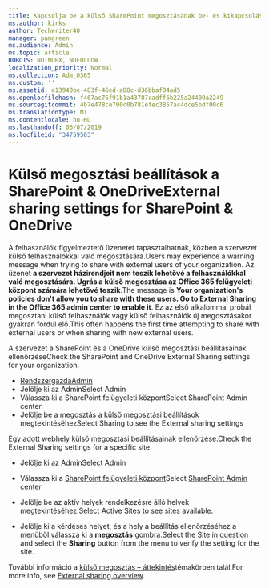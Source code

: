 ```yaml
---
title: Kapcsolja be a külső SharePoint megosztásának be- és kikapcsolása
ms.author: kirks
author: Techwriter40
manager: pamgreen
ms.audience: Admin
ms.topic: article
ROBOTS: NOINDEX, NOFOLLOW
localization_priority: Normal
ms.collection: Adm_O365
ms.custom: ''
ms.assetid: e13940be-483f-46ed-a88c-d36bbaf04ad5
ms.openlocfilehash: f467ac76f91b1a43787cadff6b225a24400a2249
ms.sourcegitcommit: 4b7e478ce700c0b781efec3857ac4dce5bdf00c6
ms.translationtype: MT
ms.contentlocale: hu-HU
ms.lasthandoff: 06/07/2019
ms.locfileid: "34759503"
---
```

# <a name="external-sharing-settings-for-sharepoint--onedrive"></a><span data-ttu-id="4b82a-102">Külső megosztási beállítások a SharePoint & OneDrive</span><span class="sxs-lookup"><span data-stu-id="4b82a-102">External sharing settings for SharePoint & OneDrive</span></span>

<span data-ttu-id="4b82a-103">A felhasználók figyelmeztető üzenetet tapasztalhatnak, közben a szervezet külső felhasználókkal való megosztására.</span><span class="sxs-lookup"><span data-stu-id="4b82a-103">Users may experience a warning message when trying to share with external users of your organization.</span></span> <span data-ttu-id="4b82a-104">Az üzenet **a szervezet házirendjeit nem teszik lehetővé a felhasználókkal való megosztására. Ugrás a külső megosztása az Office 365 felügyeleti központ számára lehetővé teszik**.</span><span class="sxs-lookup"><span data-stu-id="4b82a-104">The message is **Your organization's policies don't allow you to share with these users. Go to External Sharing in the Office 365 admin center to enable it**.</span></span> <span data-ttu-id="4b82a-105">Ez az első alkalommal próbál megosztani külső felhasználók vagy külső felhasználók új megosztásakor gyakran fordul elő.</span><span class="sxs-lookup"><span data-stu-id="4b82a-105">This often happens the first time attempting to share with external users or when sharing with new external users.</span></span>

<span data-ttu-id="4b82a-106">A szervezet a SharePoint és a OneDrive külső megosztási beállításainak ellenőrzése</span><span class="sxs-lookup"><span data-stu-id="4b82a-106">Check the SharePoint and OneDrive External Sharing settings for your organization.</span></span>

- [<span data-ttu-id="4b82a-107">Rendszergazda</span><span class="sxs-lookup"><span data-stu-id="4b82a-107">Admin</span></span>](https://admin.microsoft.com/AdminPortal/Home#/homepage">https://admin.microsoft.com/)
- <span data-ttu-id="4b82a-108">Jelölje ki az Admin</span><span class="sxs-lookup"><span data-stu-id="4b82a-108">Select Admin</span></span>
- <span data-ttu-id="4b82a-109">Válassza ki a SharePoint felügyeleti központ</span><span class="sxs-lookup"><span data-stu-id="4b82a-109">Select SharePoint Admin center</span></span>
- <span data-ttu-id="4b82a-110">Jelölje be a megosztás a külső megosztási beállítások megtekintéséhez</span><span class="sxs-lookup"><span data-stu-id="4b82a-110">Select Sharing to see the External sharing settings</span></span>

<span data-ttu-id="4b82a-111">Egy adott webhely külső megosztási beállításainak ellenőrzése.</span><span class="sxs-lookup"><span data-stu-id="4b82a-111">Check the External Sharing settings for a specific site.</span></span>

- <span data-ttu-id="4b82a-112">Jelölje ki az Admin</span><span class="sxs-lookup"><span data-stu-id="4b82a-112">Select Admin</span></span>

- <span data-ttu-id="4b82a-113">Válassza ki a [SharePoint felügyeleti központ](https://admin.microsoft.com/AdminPortal/Home#/homepage">https://admin.microsoft.com/)</span><span class="sxs-lookup"><span data-stu-id="4b82a-113">Select [SharePoint Admin center](https://admin.microsoft.com/AdminPortal/Home#/homepage">https://admin.microsoft.com/)</span></span>

- <span data-ttu-id="4b82a-114">Jelölje be az aktív helyek rendelkezésre álló helyek megtekintéséhez.</span><span class="sxs-lookup"><span data-stu-id="4b82a-114">Select Active Sites to see sites available.</span></span>
- <span data-ttu-id="4b82a-115">Jelölje ki a kérdéses helyet, és a hely a beállítás ellenőrzéséhez a menüből válassza ki a **megosztás** gombra.</span><span class="sxs-lookup"><span data-stu-id="4b82a-115">Select the Site in question and select the **Sharing** button from the menu to verify the setting for the site.</span></span>

<span data-ttu-id="4b82a-116">További információ a [külső megosztás – áttekintés](https://docs.microsoft.com/sharepoint/external-sharing-overview)témakörben talál.</span><span class="sxs-lookup"><span data-stu-id="4b82a-116">For more info, see [External sharing overview](https://docs.microsoft.com/sharepoint/external-sharing-overview).</span></span>